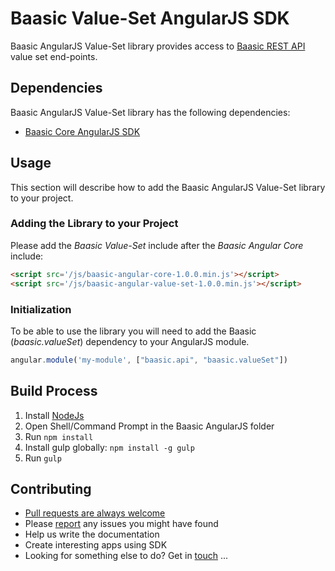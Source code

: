 # Baasic Value-Set AngularJS SDK

Baasic AngularJS Value-Set library provides access to [Baasic REST API](http://dev.baasic.com/api/reference/home) value set end-points.

## Dependencies

Baasic AngularJS Value-Set library has the following dependencies:

* [Baasic Core AngularJS SDK](../../../baasic-sdk-angularjs-core)

## Usage

This section will describe how to add the Baasic AngularJS Value-Set library to your project.

### Adding the Library to your Project

Please add the _Baasic Value-Set_ include after the _Baasic Angular Core_ include:

```html
<script src='/js/baasic-angular-core-1.0.0.min.js'></script>
<script src='/js/baasic-angular-value-set-1.0.0.min.js'></script>
```

### Initialization

To be able to use the library you will need to add the Baasic (_baasic.valueSet_) dependency to your AngularJS module.

```javascript
angular.module('my-module', ["baasic.api", "baasic.valueSet"])
```

## Build Process

1. Install [NodeJs](http://nodejs.org/download/)
2. Open Shell/Command Prompt in the Baasic AngularJS folder
3. Run `npm install`
4. Install gulp globally: `npm install -g gulp`
5. Run `gulp`

## Contributing

* [Pull requests are always welcome](../../../baasic-sdk-angularjs-value-set/pulls)
* Please [report](../../../baasic-sdk-angularjs-value-set/issues) any issues you might have found
* Help us write the documentation
* Create interesting apps using SDK
* Looking for something else to do? Get in <u>touch</u> ...
